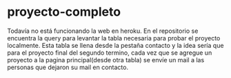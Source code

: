 # proyecto-completo
Todavía no está funcionando la web en heroku. En el repositorio se encuentra la query para levantar la tabla necesaria para probar el proyecto localmente. Esta tabla
se llena desde la pestaña contacto y la idea sería que para el proyecto final del segundo termino, cada vez que se agregue un proyecto a la pagina principal(desde otra tabla)
se envíe un mail a las personas que dejaron su mail en contacto. 
